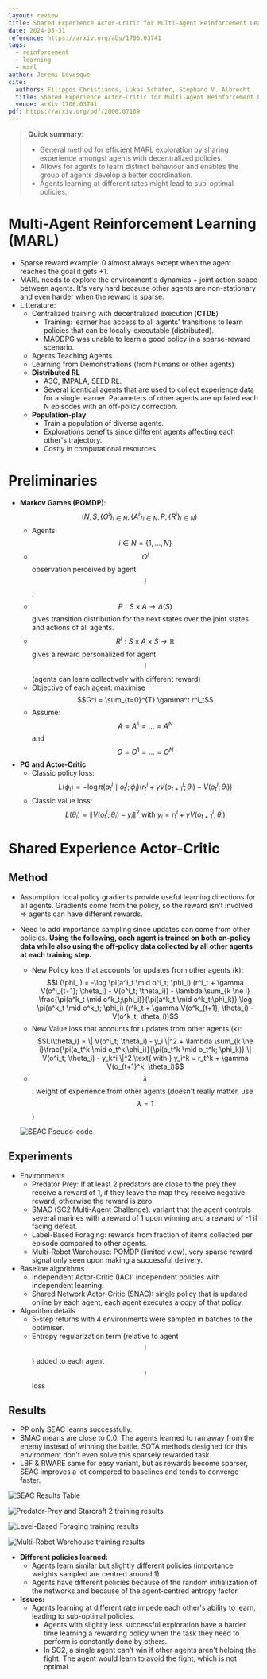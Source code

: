 ```yaml
---
layout: review
title: Shared Experience Actor-Critic for Multi-Agent Reinforcement Learning
date: 2024-05-31
reference: https://arxiv.org/abs/1706.03741
tags:
  - reinforcement
  - learning
  - marl
author: Jeremi Levesque
cite:
  authors: Filippos Christianos, Lukas Schäfer, Stephano V. Albrecht
  title: Shared Experience Actor-Critic for Multi-Agent Reinforcement Learning
  venue: arXiv:1706.03741
pdf: https://arxiv.org/pdf/2006.07169
---
```

> **Quick summary:**
> - General method for efficient MARL exploration by sharing experience amongst agents with decentralized policies.
> - Allows for agents to learn distinct behaviour and enables the group of agents develop a better coordination.
> - Agents learning at different rates might lead to sub-optimal policies.

# Multi-Agent Reinforcement Learning (MARL)
- Sparse reward example: 0 almost always except when the agent reaches the goal it gets +1.
- MARL needs to explore the environment's dynamics + joint action space between agents. It's very hard because other agents are non-stationary and even harder when the reward is sparse.
- Litterature:
	- Centralized training with decentralized execution (**CTDE**)
		- Training: learner has access to all agents' transitions to learn policies that can be locally-executable (distributed). 
		- MADDPG was unable to learn a good policy in a sparse-reward scenario.
	- Agents Teaching Agents
	- Learning from Demonstrations (from humans or other agents)
	- **Distributed RL**
		- A3C, IMPALA, SEED RL.
		- Several identical agents that are used to collect experience data for a single learner. Parameters of other agents are updated each N episodes with an off-policy correction.
	- **Population-play**
		- Train a population of diverse agents.
		- Explorations benefits since different agents affecting each other's trajectory.
		- Costly in computational resources.

# Preliminaries
- **Markov Games (POMDP)**: $$(N, S, \{O^i\}_{i \in N}, \{A^i\}_{i \in N}, P, \{R^i\}_{i \in N})$$   
	- Agents: $$i \in N = \{1, ..., N\}$$
	- $$O^i$$ observation perceived by agent $$i$$.
	- $$P: S \times A \rightarrow \Delta (S)$$ gives transition distribution for the next states over the joint states and actions of all agents.
	- $$R^i: S \times A \times S \rightarrow \mathbb{R}$$ gives a reward personalized for agent $$i$$ (agents can learn collectively with different reward)
	- Objective of each agent: maximise $$G^i = \sum_{t=0}^{T} \gamma^t r^i_t$$ 
	- Assume: $$A = A^1 = ... = A^N$$ and $$O = O^1 = ... = O^N$$ 
- **PG and Actor-Critic**
	- Classic policy loss: $$L(\phi_i) = -\log \pi(a^i_t \mid o^i_t; \phi_i) (r^i_t + \gamma V(o^i_{t+1}; \theta_i) - V(o^i_t; \theta_i))$$
	- Classic value loss: $$L(\theta_i) = \| V(o^i_t; \theta_i) - y_i \|^2  \text{  with  } y_i = r_t^i + \gamma V(o_{t+1}^i; \theta_i)$$

# Shared Experience Actor-Critic

## Method

- Assumption: local policy gradients provide useful learning directions for all agents. Gradients come from the policy, so the reward isn't involved => agents can have different rewards.
- Need to add importance sampling since updates can come from other policies. **Using the following, each agent is trained on both on-policy data while also using the off-policy data collected by all other agents at each training step.**
	- New Policy loss that accounts for updates from other agents (k): $$L(\phi_i) = -\log \pi(a^i_t \mid o^i_t; \phi_i) (r^i_t + \gamma V(o^i_{t+1}; \theta_i) - V(o^i_t; \theta_i)) - \lambda \sum_{k \ne i} \frac{\pi(a^k_t \mid o^k_t;\phi_i)}{\pi(a^k_t \mid o^k_t;\phi_k)} \log \pi(a^k_t \mid o^k_t; \phi_i) (r^k_t + \gamma V(o^k_{t+1}; \theta_i) - V(o^k_t; \theta_i))$$
	- New Value loss that accounts for updates from other agents (k): $$L(\theta_i) = \| V(o^i_t; \theta_i) - y_i \|^2 + \lambda \sum_{k \ne i}\frac{\pi(a_t^k \mid o_t^k;\phi_i)}{\pi(a_t^k \mid o_t^k; \phi_k)} \| V(o^i_t; \theta_i) - y_k^i \|^2 \text{  with  } y_i^k = r_t^k + \gamma V(o_{t+1}^k; \theta_i)$$
	- $$\lambda$$: weight of experience from other agents (doesn't really matter, use $$\lambda = 1$$)
	
	![SEAC Pseudo-code](/article/images/marl-seac/SEAC-Algo.png) 

## Experiments

- Environments
	- Predator Prey: If at least 2 predators are close to the prey they receive a reward of 1, if they leave the map they receive negative reward, otherwise the reward is zero.
	- SMAC (SC2 Multi-Agent Challenge): variant that the agent controls several marines with a reward of 1 upon winning and a reward of -1 if facing defeat.
	- Label-Based Foraging: rewards from fraction of items collected per episode compared to other agents.
	- Multi-Robot Warehouse: POMDP (limited view), very sparse reward signal only seen upon making a successful delivery.
- Baseline algorithms
	- Independent Actor-Critic (IAC): independent policies with independent learning.
	- Shared Network Actor-Critic (SNAC): single policy that is updated online by each agent, each agent executes a copy of that policy.
- Algorithm details
	- 5-step returns with 4 environments were sampled in batches to the optimiser.
	- Entropy regularization term (relative to agent $$i$$) added to each agent $$i$$ loss

## Results

- PP only SEAC learns successfully.
- SMAC means are close to 0.0. The agents learned to ran away from the enemy instead of winning the battle. SOTA methods designed for this environment don't even solve this sparsely rewarded task.
- LBF & RWARE same for easy variant, but as rewards become sparser, SEAC improves a lot compared to baselines and tends to converge faster.

![SEAC Results Table](/article/images/marl-seac/SEAC-Table.png)

![Predator-Prey and Starcraft 2 training results](/article/images/marl-seac/PP-SMAC.png)

![Level-Based Foraging training results](/article/images/marl-seac/LBF.png)

![Multi-Robot Warehouse training results](/article/images/marl-seac/RWARE.png)

- **Different policies learned:**
	- Agents learn similar but slightly different policies (importance weights sampled are centred around 1)
	- Agents have different policies because of the random initialization of the networks and because of the agent-centred entropy factor.
- **Issues:**
	- Agents learning at different rate impede each other's ability to learn, leading to sub-optimal policies.
		- Agents with slightly less successful exploration have a harder time learning a rewarding policy when the task they need to perform is constantly done by others.
		- In SC2, a single agent can't win if other agents aren't helping the fight. The agent would learn to avoid the fight, which is not optimal.
